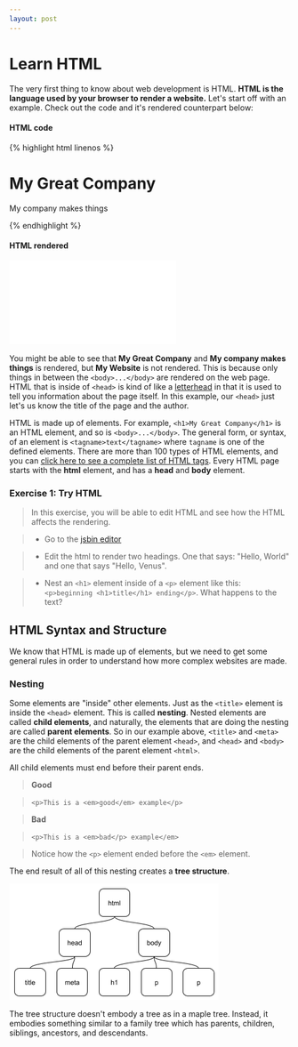 ```yaml
---
layout: post
---
```


# Learn HTML
The very first thing to know about web development is HTML.  **HTML is the language used by your browser to render a website.**  Let's start off with an example.  Check out the code and it's rendered counterpart below:

#### HTML code

{% highlight html linenos %}
<html>
  <head>
    <title>My Website</title>
    <meta name="author" content="Matthew Prestifilippo">
  </head>
  <body>
    <h1>My Great Company</h1>
    <p>My company makes things</p>
  </body>
</html>
{% endhighlight %}

#### HTML rendered
<pre><iframe style="border:none;" src="/demos/html/demo.html" ></iframe></pre>

You might be able to see that **My Great Company** and **My company makes things** is rendered, but **My Website** is not rendered.  This is because only things in between the `<body>...</body>` are rendered on the web page.  HTML that is inside of `<head>` is kind of like a <a href="https://en.wikipedia.org/wiki/Letterhead" target="_blank">letterhead</a> in that it is used to tell you information about the page itself.  In this example, our `<head>` just let's us know the title of the page and the author.

HTML is made up of elements.  For example, `<h1>My Great Company</h1>` is an HTML element, and so is `<body>...</body>`.  The general form, or syntax, of an element is `<tagname>text</tagname>` where `tagname` is one of the defined elements.  There are more than 100 types of HTML elements, and you can <a href="http://www.w3.org/TR/html-markup/elements.html" target="_blank">click here to see a complete list of HTML tags</a>.  Every HTML page starts with the **html** element, and has a **head** and **body** element.

### Exercise 1: Try HTML
> In this exercise, you will be able to edit HTML and see how the HTML affects the rendering.

> * Go to the <a href="https://jsbin.com/diloki/edit?html,output" target="_blank">jsbin editor</a>

> * Edit the html to render two headings.  One that says: "Hello, World" and one that says "Hello, Venus".

> * Nest an `<h1>` element inside of a `<p>` element like this: `<p>beginning <h1>title</h1> ending</p>`.  What happens to the text?

## HTML Syntax and Structure

We know that HTML is made up of elements, but we need to get some general rules in order to understand how more complex websites are made.

### Nesting

Some elements are "inside" other elements.  Just as the `<title>` element is inside the `<head>` element.  This is called **nesting**.  Nested elements are called **child elements**, and naturally, the elements that are doing the nesting are called **parent elements**.  So in our example above, `<title>` and `<meta>` are the child elements of the parent element `<head>`, and `<head>` and `<body>` are the child elements of the parent element `<html>`.

All child elements must end before their parent ends.
> **Good**

> `<p>This is a <em>good</em> example</p>`

> **Bad**

> `<p>This is a <em>bad</p> example</em>`

> Notice how the `<p>` element ended before the `<em>` element.


The end result of all of this nesting creates a **tree structure**.

![html tree](/images/posts/html/html-tree.png "html tree")

The tree structure doesn't embody a tree as in a maple tree.  Instead, it embodies something similar to a family tree which has parents, children, siblings, ancestors, and descendants.


<!-- rendering, box model, css -->
<!-- forms -->
<!-- format (root html element, tree structure, attributes, ) -->
